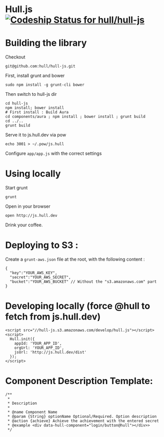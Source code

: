 # Hull.js [ ![Codeship Status for hull/hull-js](https://circleci.com/gh/hull/hull-js/tree/develop.png?circle-token=26a17dad6ac378f6028a460a5857d5ca15a8aa13) ](https://circleci.com/gh/hull/hull-js)

# Building the library

Checkout

    git@github.com:hull/hull-js.git

First, install grunt and bower

    sudo npm install -g grunt-cli bower

Then switch to hull-js dir

    cd hull-js
    npm install; bower install
    # First install : Build Aura
    cd components/aura ; npm install ; bower install ; grunt build
    cd ../..
    grunt build


Serve it to js.hull.dev via pow

    echo 3001 > ~/.pow/js.hull


Configure ```app/app.js``` with the correct settings


# Using locally

Start grunt

    grunt

Open in your browser

    open http://js.hull.dev

Drink your coffee.


# Deploying to S3 :

Create a `grunt-aws.json` file at the root, with the following content :

    {
      "key":"YOUR_AWS_KEY",
      "secret":"YOUR_AWS_SECRET",
      "bucket":"YOUR_AWS_BUCKET" // Without the "s3.amazonaws.com" part
    }


# Developing locally (force @hull to fetch from js.hull.dev)

    <script src="//hull-js.s3.amazonaws.com/develop/hull.js"></script>
    <script>
      Hull.init({
        appId: 'YOUR_APP_ID',
        orgUrl: 'YOUR_APP_ID',
        jsUrl: 'http://js.hull.dev/dist'
      });
    </script>


# Component Description Template:

```
/**
 * 
 * Description
 *
 * @name Component Name
 * @param {String} optionName Optional/Required. Option description
 * @action {achieve} Achieve the achievement with the entered secret
 * @example <div data-hull-component="login/button@hull"></div>>
 */
```
